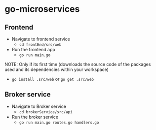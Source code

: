 # go-microservices

## Frontend

- Navigate to frontend service
  - `cd frontEnd/src/web`
- Run the frontend app
  - `go run main.go`

NOTE: Only if its first time (downloads the source code of the packages used and its dependencies within your workspace)

- `go install .src/web` or `go get .src/web`

## Broker service

- Navigate to Broker service
  - `cd brokerService/src/api`
- Run the broker service
  - `go run main.go routes.go handlers.go`
